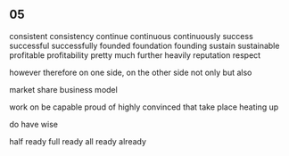 ## 05
consistent consistency
continue continuous continuously
success successful successfully
founded foundation founding
sustain sustainable
profitable profitability 
pretty much
further
heavily
reputation respect

however
therefore
on one side, on the other side
not only  but also
 

market share
business model


work on
be capable 
proud of
highly convinced that
take place
heating up

do have
wise

half ready
full ready
all ready
already
